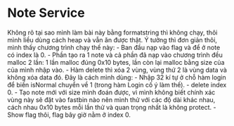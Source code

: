 <h1>Note Service</h1>

Không rõ tại sao mình làm bài này bằng formatstring thì không chạy, thôi mình liều dùng cách heap và vẫn ăn được thật. Ý tưởng thì đơn giản thôi, mình thấy chương trình chạy thế này:
    - Ban đầu nạp vào flag và để ở note có index là 0.
    - Phần tạo ra 1 note và cả phần đã nạp vào chương trình đều malloc 2 lần: 1 lần malloc đúng 0x10 bytes, lần còn lại malloc bằng size của của mình nhập vào.
    - Hàm delete thì xóa 2 vùng, vùng thứ 2 là vùng data và không xóa data đó.
Đây là cách mình dùng:
    - Nhập 32 kí tự ở chỗ hàm login để biến isNormal chuyển về 1 (trong hàm Login cố ý làm thế).
    - delete index 0.
    - Tạo note mới với size mình đoán được, vì mình không biết chính xác vùng này sẽ đặt vào fastbin nào nên mình thử với các độ dài khác nhau, cách nhau 0x10 bytes mỗi lần thử và quan trọng nhất là không protect.
    - Show flag thôi, flag bây giờ nằm ở index 0.
